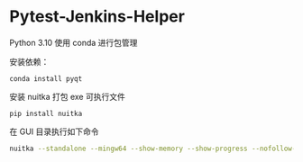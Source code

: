# Pytest-Jenkins-Helper

Python 3.10 使用 conda 进行包管理

安装依赖： 

```shell
conda install pyqt
```

安装 nuitka 打包 exe 可执行文件

```shell
pip install nuitka
```

在 GUI 目录执行如下命令

```bash
nuitka --standalone --mingw64 --show-memory --show-progress --nofollow-imports --enable-plugin=pyqt5 --follow-import-to=pyqt5 --windows-icon-from-ico=./static/helper.ico --output-dir=./ ./run.py
```